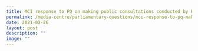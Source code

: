 ```yaml
---
title: MCI response to PQ on making public consultations conducted by REACH
permalink: /media-centre/parliamentary-questions/mci-response-to-pq-making-public-consultations-reach/
date: 2021-02-26
layout: post
description: ""
image: ""
---
```

